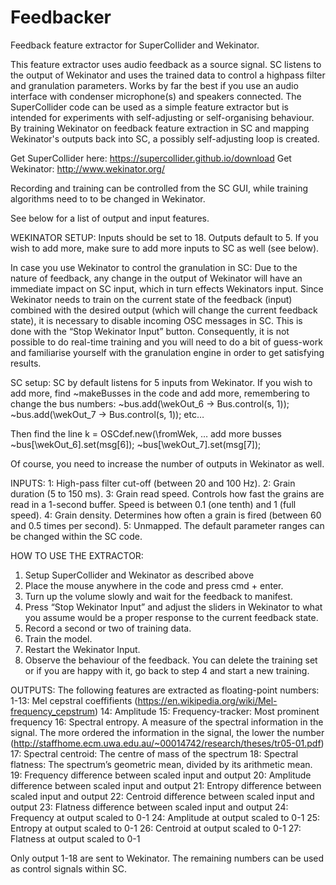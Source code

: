 # Feedbacker
Feedback feature extractor for SuperCollider and Wekinator.

This feature extractor uses audio feedback as a source signal. SC listens to the output of Wekinator and uses the trained data to control a highpass filter and granulation parameters.
Works by far the best if you use an audio interface with condenser microphone(s) and speakers connected.
The SuperCollider code can be used as a simple feature extractor but is intended for experiments with self-adjusting or self-organising behaviour. By training Wekinator on feedback feature extraction in SC and mapping Wekinator's outputs back into SC, a possibly self-adjusting loop is created.

Get SuperCollider here: https://supercollider.github.io/download
Get Wekinator: http://www.wekinator.org/  

Recording and training can be controlled from the SC GUI, while training algorithms need to to be changed in Wekinator. 

See below for a list of output and input features.

WEKINATOR SETUP:
Inputs should be set to 18.
Outputs default to 5. If you wish to add more, make sure to add more inputs to SC as well (see below).

In case you use Wekinator to control the granulation in SC:
Due to the nature of feedback, any change in the output of Wekinator will have an immediate impact on SC input, which in turn effects Wekinators input. Since Wekinator needs to train on the current state of the feedback (input) combined with the desired output (which will change the current feedback state), it is necessary to disable incoming OSC messages in SC. This is done with the “Stop Wekinator Input” button. Consequently, it is not possible to do real-time training and you will need to do a bit of guess-work and familiarise yourself with the granulation engine in order to get satisfying results.

SC setup:
SC by default listens for 5 inputs from Wekinator. If you wish to add more, find ~makeBusses in the code and add more, remembering to change the bus numbers:
 ~bus.add(\wekOut_6 -> Bus.control(s, 1)); 
 ~bus.add(\wekOut_7 -> Bus.control(s, 1)); 
etc…

Then find the line
k = OSCdef.new(\fromWek, …
add more busses 
~bus[\wekOut_6].set(msg[6]); 
~bus[\wekOut_7].set(msg[7]); 

Of course, you need to increase the number of outputs in Wekinator as well.

INPUTS:
1: High-pass filter cut-off (between 20 and 100 Hz).
2: Grain duration (5 to 150 ms).
3: Grain read speed. Controls how fast the grains are read in a 1-second buffer. 	Speed is between 0.1 (one tenth) and 1 (full speed).
4: Grain density. Determines how often a grain is fired (between 60 and 0.5 times per second).
5: Unmapped.
The default parameter ranges can be changed within the SC code.

HOW TO USE THE EXTRACTOR:
1) Setup SuperCollider and Wekinator as described above
2) Place the mouse anywhere in the code and press cmd + enter.
3) Turn up the volume slowly and wait for the feedback to manifest. 
4) Press “Stop Wekinator Input” and adjust the sliders in Wekinator to what you assume would be a proper response to the current feedback    state.
5) Record a second or two of training data.
6) Train the model.
7) Restart the Wekinator Input.
8) Observe the behaviour of the feedback. You can delete the training set or if you are happy with it, go back to step 4 and start a new      training.

OUTPUTS:
The following features are extracted as floating-point numbers:
1-13: Mel cepstral coeffifients (https://en.wikipedia.org/wiki/Mel-frequency_cepstrum)
14: 	Amplitude
15: 	Frequency-tracker: Most prominent frequency
16: 	Spectral entropy. A measure of the spectral information in the signal. The more ordered the information in the signal, the lower the       number (http://staffhome.ecm.uwa.edu.au/~00014742/research/theses/tr05-01.pdf)
17: 	Spectral centroid: The centre of mass of the spectrum
18:	  Spectral flatness: The spectrum’s geometric mean, divided by its arithmetic mean. 
19:	  Frequency difference between scaled input and output
20: 	Amplitude difference between scaled input and output
21: 	Entropy difference between scaled input and output
22: 	Centroid difference between scaled input and output
23: 	Flatness difference between scaled input and output
24: 	Frequency at output scaled to 0-1
24: 	Amplitude at output scaled to 0-1
25: 	Entropy at output scaled to 0-1
26: 	Centroid at output scaled to 0-1
27: 	Flatness at output scaled to 0-1

Only output 1-18 are sent to Wekinator. The remaining numbers can be used as control signals within SC. 








